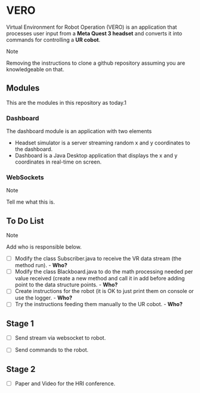 # VERO

Virtual Environment for Robot Operation (VERO) is an application that processes user input from a **Meta Quest 3 headset** and converts it into commands for controlling a **UR cobot**.

> [!NOTE]  
> Removing the instructions to clone a github repository assuming you are knowledgeable on that.


## Modules

This are the modules in this repository as today.1

### Dashboard

The dashboard module is an application with two elements
- Headset simulator is a server streaming random x and y coordinates to the dashboard.
- Dashboard is a Java Desktop application that displays the x and y coordinates in real-time on screen.

### WebSockets

> [!NOTE]  
> Tell me what this is.


## To Do List

> [!NOTE]  
> Add who is responsible below.

- [ ] Modify the class Subscriber.java to receive the VR data stream (the method run). - **Who?**
- [ ] Modify the class Blackboard.java to do the math processing needed per value received (create a new method and call it in add before adding point to the data structure points. - **Who?**
- [ ] Create instructions for the robot (it is OK to just print them on console or use the logger. - **Who?**
- [ ] Try the instructions feeding them manually to the UR cobot. - **Who?**

## Stage 1

- [ ] Send stream via websocket to robot.
- [ ] Send commands to the robot.


## Stage 2

- [ ] Paper and Video for the HRI conference.
